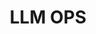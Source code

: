 ---
title: "LLM OPS"
permalink: /categories/llmops/
layout: category
author_profile: true
taxonomy: llmops
--- 